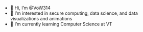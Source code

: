 - 👋 Hi, I’m @VoW314
- 👀 I’m interested in secure computing, data science, and data visualizations and animations
- 🌱 I’m currently learning Computer Science at VT


<!---
VoW314/VoW314 is a ✨ special ✨ repository because its `README.md` (this file) appears on your GitHub profile.
You can click the Preview link to take a look at your changes.
--->
